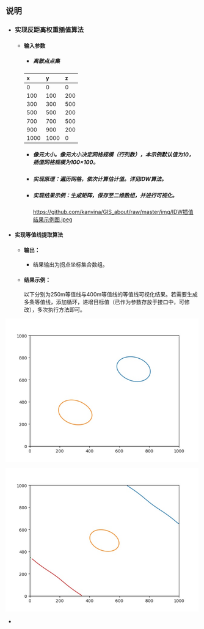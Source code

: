 ## 说明

- ### 实现反距离权重插值算法

  - #### 输入参数

    - ##### 离散点点集

    | x    | y    | z    |
    | ---- | ---- | ---- |
    | 0    | 0    | 0    |
    | 100  | 100  | 200  |
    | 300  | 300  | 500  |
    | 500  | 500  | 200  |
    | 700  | 700  | 500  |
    | 900  | 900  | 200  |
    | 1000 | 1000 | 0    |

    - ##### 像元大小。像元大小决定网格规模（行列数），本示例默认值为10，插值网格规模为100×100。

    - ##### 实现原理：遍历网格，依次计算估计值。详见IDW算法。

    - ##### 实现结果示例：生成矩阵，保存至二维数组，并进行可视化。

      https://github.com/kanvina/GIS_about/raw/master/img/IDW插值结果示例图.jpeg

      

- #### 实现等值线提取算法

  - #### 输出：

    - 结果输出为拐点坐标集合数组。
  
  - #### 结果示例：
  
    以下分别为250m等值线与400m等值线的等值线可视化结果。若需要生成多条等值线，添加循环，递增目标值（已作为参数存放于接口中，可修改），多次执行方法即可。

![400m等值线](img/400m等值线.jpeg)

![250m等值线](img/250m等值线.jpeg)

- 